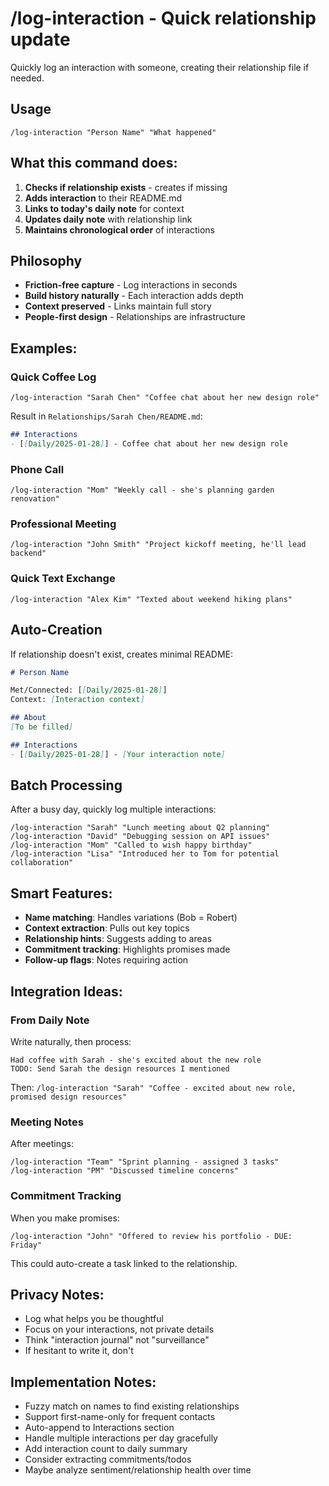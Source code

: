 # /log-interaction - Quick relationship update

Quickly log an interaction with someone, creating their relationship file if needed.

## Usage
```
/log-interaction "Person Name" "What happened"
```

## What this command does:

1. **Checks if relationship exists** - creates if missing
2. **Adds interaction** to their README.md
3. **Links to today's daily note** for context
4. **Updates daily note** with relationship link
5. **Maintains chronological order** of interactions

## Philosophy
- **Friction-free capture** - Log interactions in seconds
- **Build history naturally** - Each interaction adds depth
- **Context preserved** - Links maintain full story
- **People-first design** - Relationships are infrastructure

## Examples:

### Quick Coffee Log
```
/log-interaction "Sarah Chen" "Coffee chat about her new design role"
```
Result in `Relationships/Sarah Chen/README.md`:
```markdown
## Interactions
- [[Daily/2025-01-28]] - Coffee chat about her new design role
```

### Phone Call
```
/log-interaction "Mom" "Weekly call - she's planning garden renovation"  
```

### Professional Meeting
```
/log-interaction "John Smith" "Project kickoff meeting, he'll lead backend"
```

### Quick Text Exchange
```
/log-interaction "Alex Kim" "Texted about weekend hiking plans"
```

## Auto-Creation

If relationship doesn't exist, creates minimal README:
```markdown
# Person Name

Met/Connected: [[Daily/2025-01-28]]
Context: [Interaction context]

## About
[To be filled]

## Interactions
- [[Daily/2025-01-28]] - [Your interaction note]
```

## Batch Processing

After a busy day, quickly log multiple interactions:
```
/log-interaction "Sarah" "Lunch meeting about Q2 planning"
/log-interaction "David" "Debugging session on API issues"  
/log-interaction "Mom" "Called to wish happy birthday"
/log-interaction "Lisa" "Introduced her to Tom for potential collaboration"
```

## Smart Features:

- **Name matching**: Handles variations (Bob = Robert)
- **Context extraction**: Pulls out key topics
- **Relationship hints**: Suggests adding to areas
- **Commitment tracking**: Highlights promises made
- **Follow-up flags**: Notes requiring action

## Integration Ideas:

### From Daily Note
Write naturally, then process:
```
Had coffee with Sarah - she's excited about the new role
TODO: Send Sarah the design resources I mentioned
```
Then: `/log-interaction "Sarah" "Coffee - excited about new role, promised design resources"`

### Meeting Notes
After meetings:
```
/log-interaction "Team" "Sprint planning - assigned 3 tasks"
/log-interaction "PM" "Discussed timeline concerns"
```

### Commitment Tracking
When you make promises:
```
/log-interaction "John" "Offered to review his portfolio - DUE: Friday"
```
This could auto-create a task linked to the relationship.

## Privacy Notes:

- Log what helps you be thoughtful
- Focus on your interactions, not private details
- Think "interaction journal" not "surveillance"
- If hesitant to write it, don't

## Implementation Notes:

- Fuzzy match on names to find existing relationships
- Support first-name-only for frequent contacts
- Auto-append to Interactions section
- Handle multiple interactions per day gracefully
- Add interaction count to daily summary
- Consider extracting commitments/todos
- Maybe analyze sentiment/relationship health over time